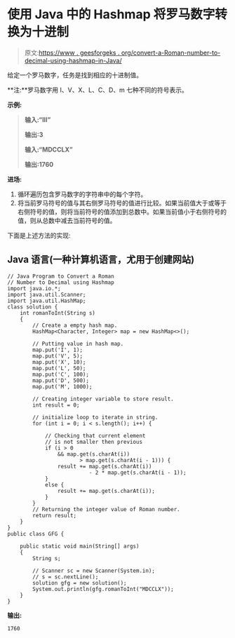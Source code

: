 # 使用 Java 中的 Hashmap 将罗马数字转换为十进制

> 原文:[https://www . geesforgeks . org/convert-a-Roman-number-to-decimal-using-hashmap-in-Java/](https://www.geeksforgeeks.org/convert-a-roman-number-to-decimal-using-hashmap-in-java/)

给定一个罗马数字，任务是找到相应的十进制值。

**注:**罗马数字用 I、V、X、L、C、D、m 七种不同的符号表示。

**示例:**

> **输入:“III”**
> 
> **输出:3**
> 
> **输入:“MDCCLX”**
> 
> **输出:1760**

**进场:**

1.  循环遍历包含罗马数字的字符串中的每个字符。
2.  将当前罗马符号的值与其右侧罗马符号的值进行比较。如果当前值大于或等于右侧符号的值，则将当前符号的值添加到总数中。如果当前值小于右侧符号的值，则从总数中减去当前符号的值。

下面是上述方法的实现:

## Java 语言(一种计算机语言，尤用于创建网站)

```
// Java Program to Convert a Roman
// Number to Decimal using Hashmap
import java.io.*;
import java.util.Scanner;
import java.util.HashMap;
class solution {
    int romanToInt(String s)
    {
        // Create a empty hash map.
        HashMap<Character, Integer> map = new HashMap<>();

        // Putting value in hash map.
        map.put('I', 1);
        map.put('V', 5);
        map.put('X', 10);
        map.put('L', 50);
        map.put('C', 100);
        map.put('D', 500);
        map.put('M', 1000);

        // Creating integer variable to store result.
        int result = 0;

        // initialize loop to iterate in string.
        for (int i = 0; i < s.length(); i++) {

            // Checking that current element
            // is not smaller then previous
            if (i > 0
                && map.get(s.charAt(i))
                       > map.get(s.charAt(i - 1))) {
                result += map.get(s.charAt(i))
                          - 2 * map.get(s.charAt(i - 1));
            }
            else {
                result += map.get(s.charAt(i));
            }
        }
        // Returning the integer value of Roman number.
        return result;
    }
}
public class GFG {

    public static void main(String[] args)
    {
        String s;

        // Scanner sc = new Scanner(System.in);
        // s = sc.nextLine();
        solution gfg = new solution();
        System.out.println(gfg.romanToInt("MDCCLX"));
    }
}
```

**输出:**

```
1760
```